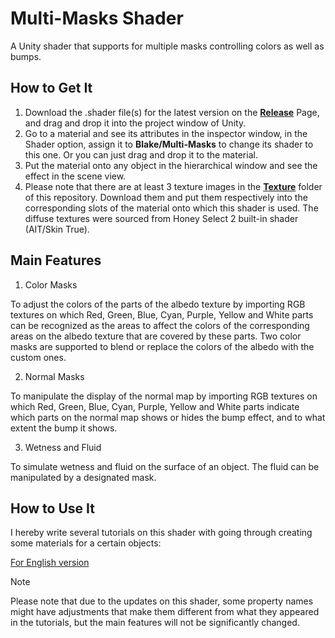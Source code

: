 # Multi-Masks Shader
A Unity shader that supports for multiple masks controlling colors as well as bumps.

## How to Get It
1. Download the .shader file(s) for the latest version on the **[Release](https://github.com/Blatke/Multi-Masks.shader/releases)** Page, and drag and drop it into the project window of Unity.
2. Go to a material and see its attributes in the inspector window, in the Shader option, assign it to **Blake/Multi-Masks** to change its shader to this one. Or you can just drag and drop it to the material.
3. Put the material onto any object in the hierarchical window and see the effect in the scene view.
4. Please note that there are at least 3 texture images in the **[Texture](https://github.com/Blatke/Multi-Masks.shader/tree/main/Textures)** folder of this repository. Download them and put them respectively into the corresponding slots of the material onto which this shader is used. The diffuse textures were sourced from Honey Select 2 built-in shader (AIT/Skin True).

## Main Features
1. Color Masks

To adjust the colors of the parts of the albedo texture by importing RGB textures on which Red, Green, Blue, Cyan, Purple, Yellow and White parts can be recognized as the areas to affect the colors of the corresponding areas on the albedo texture that are covered by these parts. Two color masks are supported to blend or replace the colors of the albedo with the custom ones.

2. Normal Masks

To manipulate the display of the normal map by importing RGB textures on which Red, Green, Blue, Cyan, Purple, Yellow and White parts indicate which parts on the normal map shows or hides the bump effect, and to what extent the bump it shows. 

3. Wetness and Fluid

To simulate wetness and fluid on the surface of an object. The fluid can be manipulated by a designated mask. 

## How to Use It
I hereby write several tutorials on this shader with going through creating some materials for a certain objects:

[For English version](https://github.com/Blatke/Multi-Masks.shader/blob/main/Tutorials/EN/0.%20List%20of%20Contents.md)

> [!NOTE]
> Please note that due to the updates on this shader, some property names might have adjustments that make them different from what they appeared in the tutorials, but the main features will not be significantly changed. 

